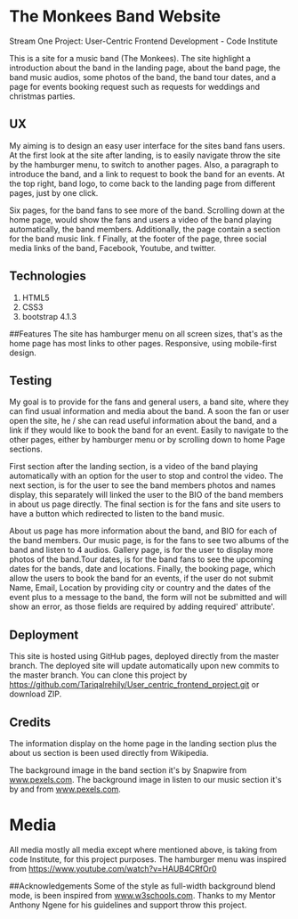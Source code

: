 # The Monkees Band Website
Stream One Project: User-Centric Frontend Development - Code Institute

This is a site for a music band (The Monkees). The site highlight a introduction
about the band in the landing page, about the band page, the band music audios,
some photos of the band, the band tour dates, and a page for events booking request
such as requests for weddings and christmas parties.

## UX
My aiming is to design an easy user interface for the sites band fans users. At the first
look at the site after landing, is to easily navigate throw the site by the hamburger
menu, to switch to another pages. Also, a paragraph to introduce the band, and a link to request to book the band for an events. At the top right, band logo, to come back to the landing page from different pages, just by one click.

Six pages, for the band fans to see more of the band. Scrolling down at the home page,
would show the fans and users a video of the band playing automatically, the band members.
Additionally, the page contain a section for the band music link. f Finally, at the footer of the page, three social media links of the band, Facebook, Youtube, and twitter.

## Technologies
1. HTML5
2. CSS3
3. bootstrap 4.1.3

##Features
The site has hamburger menu on all screen sizes, that's as the home page has most links
to other pages. Responsive, using mobile-first design.

## Testing
My goal is to provide for the fans and general users, a band site, where they can find usual information and media about the band. A soon the fan or user open the site, he / she can read useful
information about the band, and a link if they would like to book the band for an event. Easily to navigate to the other pages, either by hamburger menu or by scrolling down to home Page sections.

First section after the landing section, is a video of the band playing automatically with an option for the user to stop and control the video. The next section, is for the user to see the band members photos and names display, this separately will linked the user to the BIO of the band members in about us page directly. The final section is for the fans and site users to have a button which redirected to listen to the band music.

About us page has more information about the band, and BIO for each of the band members. Our music page, is for the fans to see two albums of the band and listen to 4 audios. Gallery page, is for the user to display more photos of the band.Tour dates, is for the band fans to see the upcoming dates for the bands, date and locations. Finally, the booking page, which allow the users to book the band for an events, if the user do not submit Name, Email, Location by providing city or country and the dates of the event plus to a message to the band, the form will not be submitted and will show an error, as those fields are required by adding required' attribute'.

## Deployment
This site is hosted using GitHub pages, deployed directly from the master branch. The deployed site will update automatically upon new commits to the master branch. You can clone this project by
https://github.com/Tariqalrehily/User_centric_frontend_project.git or download ZIP.

## Credits
The information display on the home page in the landing section plus the about us section is been
used directly from Wikipedia.

The background image in the band section it's by Snapwire from www.pexels.com.
The background image in listen to our music section it's by and from www.pexels.com.

# Media
All media mostly all media except where mentioned above, is taking from code Institute, for this project purposes. The hamburger menu was inspired from https://www.youtube.com/watch?v=HAUB4CRfOr0

##Acknowledgements
Some of the style as full-width background blend mode, is been inspired from www.w3schools.com.
Thanks to my Mentor Anthony Ngene for his guidelines and support throw this project.
